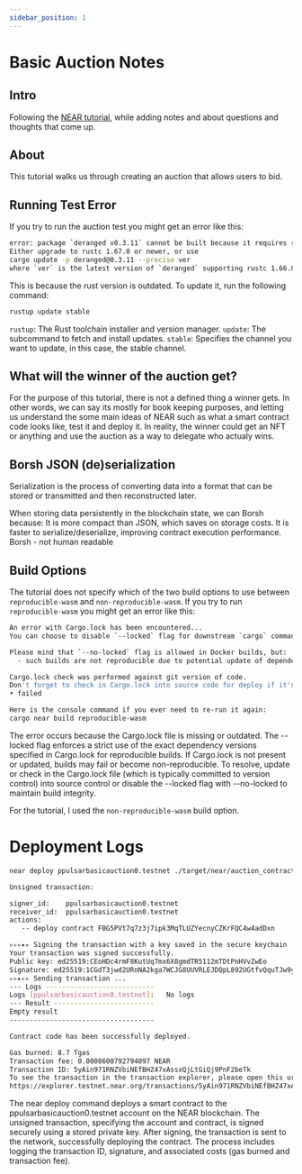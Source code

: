 ```yaml
---
sidebar_position: 1
---
```


# Basic Auction Notes

## Intro

Following the [NEAR tutorial](https://docs.near.org/tutorials/auction/basic-auction), while adding notes and about questions and thoughts that come up.

## About

This tutorial walks us through creating an auction that allows users to bid.

## Running Test Error

If you try to run the auction test you might get an error like this:

```bash
error: package `deranged v0.3.11` cannot be built because it requires rustc 1.67.0 or newer, while the currently active rustc version is 1.66.0
Either upgrade to rustc 1.67.0 or newer, or use
cargo update -p deranged@0.3.11 --precise ver
where `ver` is the latest version of `deranged` supporting rustc 1.66.0
```

This is because the rust version is outdated. To update it, run the following command:

```bash
rustup update stable
```

`rustup`: The Rust toolchain installer and version manager.
`update`: The subcommand to fetch and install updates.
`stable`: Specifies the channel you want to update, in this case, the stable channel.

## What will the winner of the auction get?

For the purpose of this tutorial, there is not a defined thing a winner gets. In other words, we can say its mostly for book keeping purposes, and letting us understand the some main ideas of NEAR such as what a smart contract code looks like, test it and deploy it. In reality, the winner could get an NFT or anything and use the auction as a way to delegate who actualy wins.

## Borsh JSON (de)serialization

Serialization is the process of converting data into a format that can be stored or transmitted and then reconstructed later.

When storing data persistently in the blockchain state, we can Borsh because:
It is more compact than JSON, which saves on storage costs.
It is faster to serialize/deserialize, improving contract execution performance.
Borsh - not human readable

## Build Options

The tutorial does not specify which of the two build options to use between `reproducible-wasm` and `non-reproducible-wasm`. If you try to run `reproducible-wasm` you might get an error like this:

```bash
An error with Cargo.lock has been encountered...
You can choose to disable `--locked` flag for downstream `cargo` command by adding `--no-locked` flag OR by removing `--locked` flag

Please mind that `--no-locked` flag is allowed in Docker builds, but:
  - such builds are not reproducible due to potential update of dependencies and compiled `wasm` mismatch as the result.

Cargo.lock check was performed against git version of code.
Don't forget to check in Cargo.lock into source code for deploy if it's git-ignored...
• failed

Here is the console command if you ever need to re-run it again:
cargo near build reproducible-wasm

```

The error occurs because the Cargo.lock file is missing or outdated. The --locked flag enforces a strict use of the exact dependency versions specified in Cargo.lock for reproducible builds. If Cargo.lock is not present or updated, builds may fail or become non-reproducible. To resolve, update or check in the Cargo.lock file (which is typically committed to version control) into source control or disable the --locked flag with --no-locked to maintain build integrity.

For the tutorial, I used the `non-reproducible-wasm` build option.

# Deployment Logs

```bash
near deploy ppulsarbasicauction0.testnet ./target/near/auction_contract.wasm

Unsigned transaction:

signer_id:    ppulsarbasicauction0.testnet
receiver_id:  ppulsarbasicauction0.testnet
actions:
   -- deploy contract FBG5PVt7q7z3j7ipk3MqTLUZYecnyCZKrFQC4w4adDxn

▹▹▹▸▹ Signing the transaction with a key saved in the secure keychain ...
Your transaction was signed successfully.
Public key: ed25519:CEoHDc4rmF8KutUq7mx6X8gmdTR5112mTDtPnHVvZwEo
Signature: ed25519:1CGdT3jwd2URnNA2kga7WCJG8UUVRLEJDQpL892UGtfvQquTJw9ywzuwDodrciSCqP483TgLMNHCkzY8Bejb89t
▹▹▸▹▹ Sending transaction ...
--- Logs ---------------------------
Logs [ppulsarbasicauction0.testnet]:   No logs
--- Result -------------------------
Empty result
------------------------------------

Contract code has been successfully deployed.

Gas burned: 8.7 Tgas
Transaction fee: 0.0008600792794097 NEAR
Transaction ID: 5yAin971RNZVbiNEfBHZ47xAssxQjLtGiQj9PnF2beTk
To see the transaction in the transaction explorer, please open this url in your browser:
https://explorer.testnet.near.org/transactions/5yAin971RNZVbiNEfBHZ47xAssxQjLtGiQj9PnF2beTk

```

The near deploy command deploys a smart contract to the ppulsarbasicauction0.testnet account on the NEAR blockchain. The unsigned transaction, specifying the account and contract, is signed securely using a stored private key. After signing, the transaction is sent to the network, successfully deploying the contract. The process includes logging the transaction ID, signature, and associated costs (gas burned and transaction fee).
